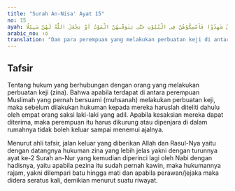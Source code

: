 ```yaml
---
title: "Surah An-Nisa' Ayat 15"
no: 15
ayah: وَالّٰتِيْ يَأْتِيْنَ الْفَاحِشَةَ مِنْ نِّسَاۤىِٕكُمْ فَاسْتَشْهِدُوْا عَلَيْهِنَّ اَرْبَعَةً مِّنْكُمْ ۚ فَاِنْ شَهِدُوْا فَاَمْسِكُوْهُنَّ فِى الْبُيُوْتِ حَتّٰى يَتَوَفّٰىهُنَّ الْمَوْتُ اَوْ يَجْعَلَ اللّٰهُ لَهُنَّ سَبِيْلًا 
arabic_no: ١٥
translation: "Dan para perempuan yang melakukan perbuatan keji di antara perempuan-perempuan kamu, hendaklah terhadap mereka ada empat orang saksi di antara kamu (yang menyaksikannya). Apabila mereka telah memberi kesaksian, maka kurunglah mereka (perempuan itu) dalam rumah sampai mereka menemui ajalnya, atau sampai Allah memberi jalan (yang lain) kepadanya."
---
```


## Tafsir

Tentang hukum yang berhubungan dengan orang yang melakukan perbuatan keji (zina). Bahwa apabila terdapat di antara perempuan Muslimah yang pernah bersuami (muhsanah) melakukan perbuatan keji, maka sebelum dilakukan hukuman kepada mereka haruslah diteliti dahulu oleh empat orang saksi laki-laki yang adil. Apabila kesaksian mereka dapat diterima, maka perempuan itu harus dikurung atau dipenjara di dalam rumahnya tidak boleh keluar sampai menemui ajalnya. 

Menurut ahli tafsir, jalan keluar yang diberikan Allah dan Rasul-Nya yaitu dengan datangnya hukuman zina yang lebih jelas yakni dengan turunnya ayat ke-2 Surah an-Nur yang kemudian diperinci lagi oleh Nabi dengan hadisnya, yaitu apabila pezina itu sudah pernah kawin, maka hukumannya rajam, yakni dilempari batu hingga mati dan apabila perawan/jejaka maka didera seratus kali, demikian menurut suatu riwayat.